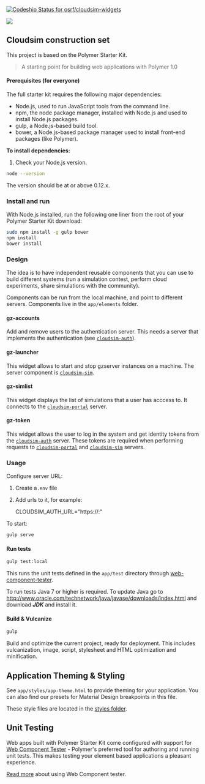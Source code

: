 [ ![Codeship Status for osrf/cloudsim-widgets](https://codeship.com/projects/17ac82b0-0e62-0134-df85-7ab2ad815cc6/status?branch=default)](https://codeship.com/projects/156369)


![](https://cloud.githubusercontent.com/assets/110953/7877439/6a69d03e-0590-11e5-9fac-c614246606de.png)
## Cloudsim construction set

This project is based on the Polymer Starter Kit.

> A starting point for building web applications with Polymer 1.0

#### Prerequisites (for everyone)

The full starter kit requires the following major dependencies:

- Node.js, used to run JavaScript tools from the command line.
- npm, the node package manager, installed with Node.js and used to install Node.js packages.
- gulp, a Node.js-based build tool.
- bower, a Node.js-based package manager used to install front-end packages (like Polymer).

**To install dependencies:**

1)  Check your Node.js version.

```sh
node --version
```

The version should be at or above 0.12.x.

### Install and run

With Node.js installed, run the following one liner from the root of your Polymer Starter Kit download:

```sh
sudo npm install -g gulp bower
npm install
bower install
```

### Design

The idea is to have independent reusable components that you can use to build
different systems (run a simulation contest, perform cloud experiments, share
simulations with the community).

Components can be run from the local machine, and point to different servers.
Components live in the `app/elements` folder.

#### gz-accounts

Add and remove users to the authentication server. This needs a server that
implements the authentication (see
[`cloudsim-auth`](https://bitbucket.org/osrf/cloudsim-auth)).

#### gz-launcher

This widget allows to start and stop gzserver instances on a machine. The server
 component is [`cloudsim-sim`](https://bitbucket.org/osrf/cloudsim-sim).

#### gz-simlist

This widget displays the list of simulations that a user has acccess to. It
connects to the
[`cloudsim-portal`](https://bitbucket.org/osrf/cloudsim-portal) server.

#### gz-token

This widget allows the user to log in the system and get identity tokens from
the [`cloudsim-auth`](https://bitbucket.org/osrf/cloudsim-auth) server. These
tokens are required when performing requests to
[`cloudsim-portal`](https://bitbucket.org/osrf/cloudsim-portal) and
[`cloudsim-sim`](https://bitbucket.org/osrf/cloudsim-sim) servers.

### Usage

Configure server URL:

1. Create a`.env` file

1. Add urls to it, for example:

    CLOUDSIM_AUTH_URL="https://<ip>:<port>"

To start:

```sh
gulp serve
```


#### Run tests

```sh
gulp test:local
```

This runs the unit tests defined in the `app/test` directory through [web-component-tester](https://github.com/Polymer/web-component-tester).

To run tests Java 7 or higher is required. To update Java go to http://www.oracle.com/technetwork/java/javase/downloads/index.html and download ***JDK*** and install it.

#### Build & Vulcanize

```sh
gulp
```

Build and optimize the current project, ready for deployment. This includes vulcanization, image, script, stylesheet and HTML optimization and minification.

## Application Theming & Styling

See `app/styles/app-theme.html` to provide theming for your application.
You can also find our presets for Material Design breakpoints in this file.

These style files are located in the [styles folder](app/styles/).

## Unit Testing

Web apps built with Polymer Starter Kit come configured with support for [Web Component Tester](https://github.com/Polymer/web-component-tester) - Polymer's preferred tool for authoring and running unit tests. This makes testing your element based applications a pleasant experience.

[Read more](https://github.com/Polymer/web-component-tester#html-suites) about using Web Component tester.



